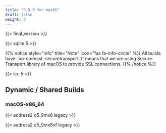 ```yaml
---
title: "5.9.9 for macOS"
draft: false
weight: 2
---
```


{{< final_version >}}

{{< sqlite 5 >}}

{{% notice style="info" title="Note"  icon="fas fa-info-circle" %}}
All builds have -no-openssl -securetransport. It means that we are using Secure Transport library of macOS to provide SSL connections.
{{% /notice %}}

{{< icu 5 >}}

## Dynamic / Shared Builds

### macOS-x86_64

{{< address2 q5_9mx6 legacy >}}

{{< address2 q5_9mx6nf legacy >}}
